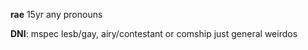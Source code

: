 **rae** 15yr any pronouns

**DNI**:  mspec lesb/gay, airy/contestant or comship  just general weirdos 
